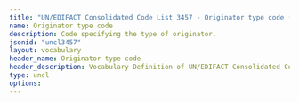 ```yaml
---
title: "UN/EDIFACT Consolidated Code List 3457 - Originator type code (20B) JSON-LD Vocabulary"
name: Originator type code
description: Code specifying the type of originator.
jsonid: "uncl3457"
layout: vocabulary
header_name: Originator type code
header_description: Vocabulary Definition of UN/EDIFACT Consolidated Code List 3457 - Originator type code (20B) semantics in HTML format. JSON-LD format is available at [uncl3457.jsonld](/vocabulary/uncl3457.jsonld)
type: uncl
options:
---
```

